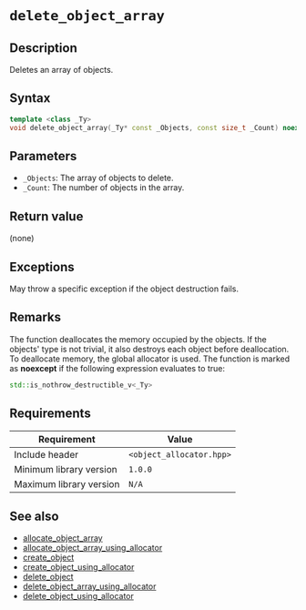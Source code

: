 # `delete_object_array`

## Description

Deletes an array of objects.

## Syntax

```cpp
template <class _Ty>
void delete_object_array(_Ty* const _Objects, const size_t _Count) noexcept(<expr>);
```

## Parameters

- `_Objects`: The array of objects to delete.
- `_Count`: The number of objects in the array.

## Return value

(none)

## Exceptions

May throw a specific exception if the object destruction fails.

## Remarks

The function deallocates the memory occupied by the objects. If the objects' type is not trivial, it also destroys each object before 
deallocation. To deallocate memory, the global allocator is used. The function is marked as **noexcept** if the following expression 
evaluates to true:

```cpp
std::is_nothrow_destructible_v<_Ty>
```

## Requirements

| Requirement             | Value                    |
|-------------------------|--------------------------|
| Include header          | `<object_allocator.hpp>` |
| Minimum library version | `1.0.0`                  |
| Maximum library version | `N/A`                    |

## See also

- [allocate_object_array](allocate_object_array.md)
- [allocate_object_array_using_allocator](allocate_object_array_using_allocator.md)
- [create_object](create_object.md)
- [create_object_using_allocator](create_object_using_allocator.md)
- [delete_object](delete_object.md)
- [delete_object_array_using_allocator](delete_object_array_using_allocator.md)
- [delete_object_using_allocator](delete_object_using_allocator.md)